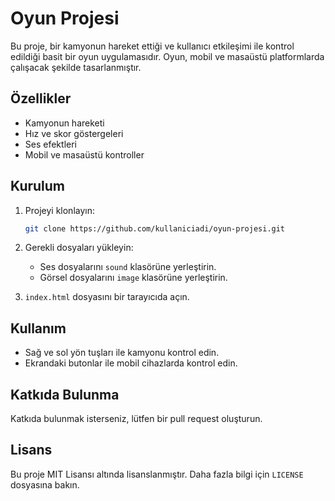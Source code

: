 # Oyun Projesi

Bu proje, bir kamyonun hareket ettiği ve kullanıcı etkileşimi ile kontrol edildiği basit bir oyun uygulamasıdır. Oyun, mobil ve masaüstü platformlarda çalışacak şekilde tasarlanmıştır.

## Özellikler

- Kamyonun hareketi
- Hız ve skor göstergeleri
- Ses efektleri
- Mobil ve masaüstü kontroller

## Kurulum

1. Projeyi klonlayın:
   ```bash
   git clone https://github.com/kullaniciadi/oyun-projesi.git
   ```

2. Gerekli dosyaları yükleyin:
   - Ses dosyalarını `sound` klasörüne yerleştirin.
   - Görsel dosyalarını `image` klasörüne yerleştirin.

3. `index.html` dosyasını bir tarayıcıda açın.

## Kullanım

- Sağ ve sol yön tuşları ile kamyonu kontrol edin.
- Ekrandaki butonlar ile mobil cihazlarda kontrol edin.

## Katkıda Bulunma

Katkıda bulunmak isterseniz, lütfen bir pull request oluşturun.

## Lisans

Bu proje MIT Lisansı altında lisanslanmıştır. Daha fazla bilgi için `LICENSE` dosyasına bakın.